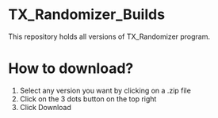 # TX_Randomizer_Builds
This repository holds all versions of TX_Randomizer program.

# How to download?
1. Select any version you want by clicking on a .zip file
2. Click on the 3 dots button on the top right
3. Click Download
